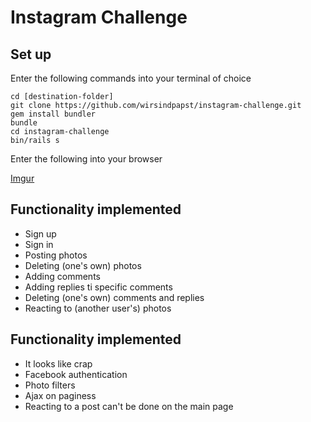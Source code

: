 Instagram Challenge
===================

Set up
-------

Enter the following commands into your terminal of choice

````
cd [destination-folder]
git clone https://github.com/wirsindpapst/instagram-challenge.git
gem install bundler
bundle
cd instagram-challenge
bin/rails s
````
Enter the following into your browser

[Imgur](http://i.imgur.com/DA2X5Gq.png)


Functionality implemented
-------
* Sign up
* Sign in
* Posting photos
* Deleting (one's own) photos
* Adding comments
* Adding replies ti specific comments
* Deleting (one's own) comments and replies
* Reacting to (another user's) photos

Functionality implemented
-----

* It looks like crap
* Facebook authentication
* Photo filters
* Ajax on paginess
* Reacting to a post can't be done on the main page
